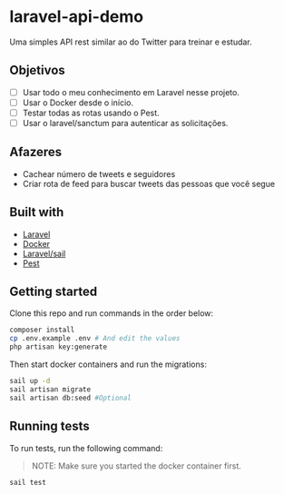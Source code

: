 # laravel-api-demo

Uma simples API rest similar ao do Twitter para treinar e estudar.

## Objetivos

- [ ] Usar todo o meu conhecimento em Laravel nesse projeto.
- [ ] Usar o Docker desde o início.
- [ ] Testar todas as rotas usando o Pest.
- [ ] Usar o laravel/sanctum para autenticar as solicitações.

## Afazeres

- Cachear número de tweets e seguidores
- Criar rota de feed para buscar tweets das pessoas que você segue

## Built with

- [Laravel](https://laravel.com/)
- [Docker](https://docker.com/)
- [Laravel/sail](https://laravel.com/docs/8.x/sail)
- [Pest](https://pestphp.com/)

## Getting started

Clone this repo and run commands in the order below:

```bash
composer install
cp .env.example .env # And edit the values
php artisan key:generate
```

Then start docker containers and run the migrations:

```bash
sail up -d
sail artisan migrate
sail artisan db:seed #Optional
```

## Running tests

To run tests, run the following command:

> NOTE: Make sure you started the docker container first.

```bash
sail test
```
